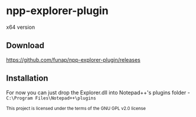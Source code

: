 # npp-explorer-plugin
x64 version

## Download
https://github.com/funap/npp-explorer-plugin/releases

## Installation
For now you can just drop the Explorer.dll into Notepad++'s plugins folder -  
`C:\Program Files\Notepad++\plugins`

<sub>This project is licensed under the terms of the GNU GPL v2.0 license<br/>
